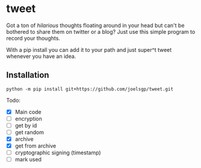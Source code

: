# tweet
Got a ton of *hilarious* thoughts floating around in your head but can't be bothered to share them on twitter or a blog? Just use this simple program to record your thoughts.

With a pip install you can add it to your path and just super^t tweet whenever you have an idea.

## Installation
`python -m pip install git+https://github.com/joelsgp/tweet.git`

Todo:
- [x] Main code
- [ ] encryption
- [ ] get by id
- [ ] get random
- [x] archive
- [x] get from archive
- [ ] cryptographic signing (timestamp)
- [ ] mark used
